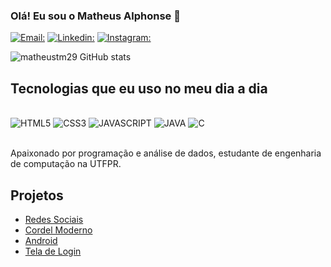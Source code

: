 ### Olá! Eu sou o Matheus Alphonse 👋

[![Email:](https://img.shields.io/badge/Gmail-D14836?style=for-the-badge&logo=gmail&logoColor=white)](matheusalphonse375@gmail.com)
[![Linkedin:](https://img.shields.io/badge/LinkedIn-0077B5?style=for-the-badge&logo=linkedin&logoColor=white)](https://www.linkedin.com/in/matheus-alphonse-802637262/)
[![Instagram:](https://img.shields.io/badge/Instagram-E4405F?style=for-the-badge&logo=instagram&logoColor=white)](https://www.instagram.com/matheusalphonse/)


![matheustm29 GitHub stats](https://github-readme-stats.vercel.app/api?username=matheustm29&show_icons=true&theme=cobalt)

## Tecnologias que eu uso no meu dia a dia

<div style = "display: inline_block"><br>
    <img align: center alt="HTML5" src= "https://img.shields.io/badge/HTML5-E34F26?style=for-the-badge&logo=html5&logoColor=white"/>
    <img align: center alt="CSS3" src= "https://img.shields.io/badge/CSS3-1572B6?style=for-the-badge&logo=css3&logoColor=white"/>
    <img align: center alt="JAVASCRIPT" src= "https://img.shields.io/badge/JavaScript-F7DF1E?style=for-the-badge&logo=javascript&logoColor=black"/>
    <img align: center alt="JAVA" src= "https://img.shields.io/badge/Java-ED8B00?style=for-the-badge&logo=openjdk&logoColor=white"/>
    <img align: center alt="C" src= "https://img.shields.io/badge/C-00599C?style=for-the-badge&logo=c&logoColor=white"/>
</div><br>

Apaixonado por programação e análise de dados, estudante de engenharia de computação na UTFPR.
## Projetos

- [Redes Sociais](https://matheustm29.github.io/projeto-social/)<br>
- [Cordel Moderno](https://matheustm29.github.io/projeto-cordel/)<br>
- [Android](https://matheustm29.github.io/projeto-android/)<br>
- [Tela de Login](https://matheustm29.github.io/projeto-login/)<br>
